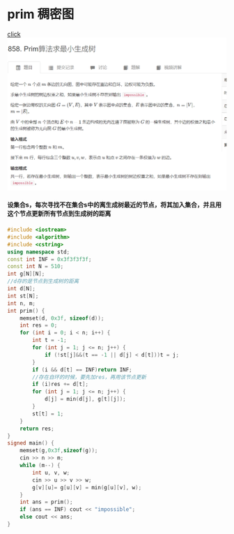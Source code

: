 # prim 稠密图
[click](https://www.acwing.com/problem/content/860/)
![图 1](/images/018903d32a7b54782ba2048bf29bad816cf8aa10130ca65e8844ded7b4961b5f.png)  


#### 设集合s，每次寻找不在集合s中的离生成树最近的节点，将其加入集合，并且用这个节点更新所有节点到生成树的距离

```cpp
#include <iostream>
#include <algorithm>
#include <cstring>
using namespace std;
const int INF = 0x3f3f3f3f;
const int N = 510;
int g[N][N];
//d存的是节点到生成树的距离
int d[N];
int st[N];
int n, m;
int prim() {
	memset(d, 0x3f, sizeof(d));
	int res = 0;
	for (int i = 0; i < n; i++) {
		int t = -1;
		for (int j = 1; j <= n; j++) {
			if (!st[j]&&(t == -1 || d[j] < d[t]))t = j;
		}
		if (i && d[t] == INF)return INF;
        //存在自环的时候，要先加res，再用该节点更新
		if (i)res += d[t];
		for (int j = 1; j <= n; j++) {
			d[j] = min(d[j], g[t][j]);
		}
		st[t] = 1;
	}
	return res;
}
signed main() {
	memset(g,0x3f,sizeof(g));
	cin >> n >> m;
	while (m--) {
		int u, v, w;
		cin >> u >> v >> w;
		g[v][u]= g[u][v] = min(g[u][v], w);
	}
	int ans = prim();
	if (ans == INF) cout << "impossible";
	else cout << ans;
}
```